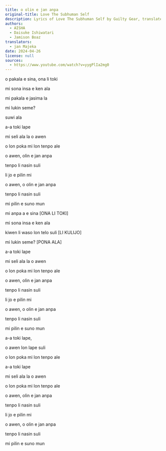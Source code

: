 ```yaml
---
title: o olin e jan anpa
original-title: Love The Subhuman Self
description: Lyrics of Love The Subhuman Self by Guilty Gear, translated by jan Majeka
authors:
  - AISHA
  - Daisuke Ishiwatari
  - Jamison Boaz
translators:
  - jan Majeka
date: 2024-04-26
license: null
sources:
  - https://www.youtube.com/watch?v=yygPlIa2mg0
---
```


o pakala e sina, ona li toki

mi sona insa e ken ala

mi pakala e jasima la

mi lukin seme?

suwi ala

a-a toki lape

mi seli ala la o awen

o lon poka mi lon tenpo ale

o awen, olin e jan anpa

tenpo li nasin suli

li jo e pilin mi

o awen, o olin e jan anpa

tenpo li nasin suli

mi pilin e suno mun



mi anpa a e sina [ONA LI TOKI]

mi sona insa e ken ala

kiwen li waso lon telo suli [LI KULIJO]

mi lukin seme? [PONA ALA]

a-a toki lape

mi seli ala la o awen

o lon poka mi lon tenpo ale

o awen, olin e jan anpa

tenpo li nasin suli

li jo e pilin mi

o awen, o olin e jan anpa

tenpo li nasin suli

mi pilin e suno mun



a-a toki lape,

o awen lon lape suli

o lon poka mi lon tenpo ale

a-a toki lape

mi seli ala la o awen

o lon poka mi lon tenpo ale

o awen, olin e jan anpa

tenpo li nasin suli

li jo e pilin mi

o awen, o olin e jan anpa

tenpo li nasin suli

mi pilin e suno mun
